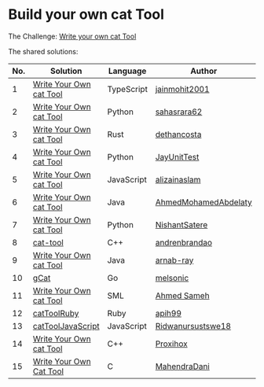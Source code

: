 # Build your own cat Tool

The Challenge: [Write your own cat Tool](https://codingchallenges.fyi/challenges/challenge-cat)

The shared solutions:

| No. | Solution | Language | Author |
|-----|----------|----------|--------|
| 1 | [Write Your Own cat Tool](https://github.com/jainmohit2001/coding-challenges/blob/master/src/15) | TypeScript | [jainmohit2001](https://github.com/jainmohit2001) |
| 2 | [Write Your Own cat Tool](https://github.com/sahasrara62/codingchallenges.fyi/tree/main/cat_tool) | Python | [sahasrara62](https://github.com/sahasrara62) |
| 3 | [Write Your Own cat Tool](https://github.com/dethancosta/rat) | Rust | [dethancosta](https://github.com/dethancosta) | 
| 4 | [Write Your Own cat Tool](https://github.com/JayUnitTest/CodingChallenges/tree/main/cat-tool) | Python | [JayUnitTest](https://github.com/JayUnitTest) |
| 5 | [Write Your Own cat Tool](https://github.com/alizainaslam/Cat-tool) | JavaScript | [alizainaslam](https://github.com/alizainaslam) |
| 6 | [Write Your Own cat Tool](https://github.com/AhmedMohamedAbdelaty/coding-challenges/tree/main/01.%20cat) | Java | [AhmedMohamedAbdelaty](https://github.com/AhmedMohamedAbdelaty) |
| 7 | [Write Your Own cat Tool](https://github.com/NishantSatere/CodingChallenges/tree/main/OwnCatTool) | Python | [NishantSatere](https://github.com/NishantSatere) |
| 8 | [cat-tool](https://github.com/andrenbrandao/cat-tool) | C++ | [andrenbrandao](https://github.com/andrenbrandao) |
| 9 | [Write Your Own cat Tool](https://github.com/arnab-ray/coding-challenges/tree/main/src/main/java/org/example/cat_command)        | Java       | [arnab-ray](https://github.com/arnab-ray/) |
| 10 | [gCat](https://github.com/melsonic/gCat) | Go | [melsonic](https://github.com/melsonic) | 
| 11 | [Write Your Own cat Tool](https://github.com/ahmedsameha1/cccat) | SML | [Ahmed Sameh](https://github.com/ahmedsameha1) |
| 12 | [catToolRuby](https://github.com/apih99/catToolRuby) | Ruby | [apih99](https://github.com/apih99) |
| 13 | [catToolJavaScript](https://github.com/Ridwanursustswe18/coding-challanges-cat-tool) | JavaScript | [Ridwanursustswe18](https://github.com/Ridwanursustswe18) |
| 14 | [Write Your Own cat Tool](https://github.com/Proxihox/Write-your-own-Cat-tool) | C++ | [Proxihox](https://github.com/Proxihox) |
| 15 | [Write Your Own Cat Tool](https://github.com/MahendraDani/cat) | C | [MahendraDani](https://github.com/MahendraDani) | 